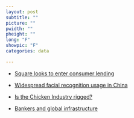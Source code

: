 ```yaml
---
layout: post
subtitle: ""
picture: ""
pwidth: ""
pheight: ""
long: "F"
showpic: "F"
categories: data

---
```


- [Square looks to enter consumer
  lending](https://www.wsj.com/articles/jack-dorseys-square-inc-may-soon-loan-you-money-1498571586)

- [Widespread facial recognition usage in
  China](https://www.wsj.com/articles/the-all-seeing-surveillance-state-feared-in-the-west-is-a-reality-in-china-1498493020)

- [Is the Chicken Industry
  rigged?](https://www.bloomberg.com/news/features/2017-02-15/is-the-chicken-industry-rigged)

- [Bankers and global
  infrastructure](https://www.bloomberg.com/news/features/2017-02-16/global-infrastructure-partners-gets-big-returns-in-sleepy-sector)
